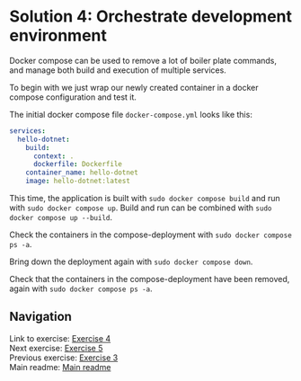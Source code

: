 # Solution 4: Orchestrate development environment

Docker compose can be used to remove a lot of boiler plate commands, and manage both build and execution of multiple services.

To begin with we just wrap our newly created container in a docker compose configuration and test it.

The initial docker compose file `docker-compose.yml` looks like this:

```yaml
services:
  hello-dotnet:
    build:
      context: .
      dockerfile: Dockerfile
    container_name: hello-dotnet
    image: hello-dotnet:latest
```

This time, the application is built with `sudo docker compose build` and run with `sudo docker compose up`.
Build and run can be combined with `sudo docker compose up --build`.

Check the containers in the compose-deployment with `sudo docker compose ps -a`.

Bring down the deployment again with `sudo docker compose down`.

Check that the containers in the compose-deployment have been removed, again with `sudo docker compose ps -a`.

## Navigation

Link to exercise: [Exercise 4](../../exercise-4.md)  
Next exercise: [Exercise 5](../../exercise-5.md)  
Previous exercise: [Exercise 3](../../exercise-3.md)  
Main readme: [Main readme](../../README.md)
